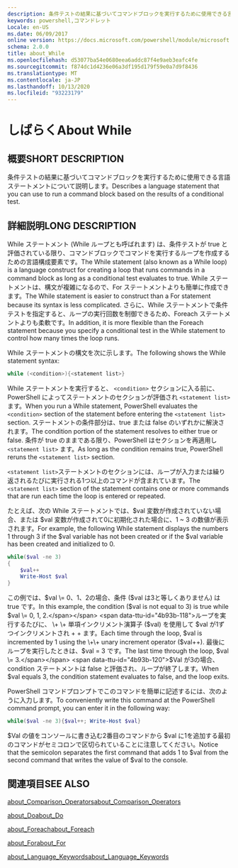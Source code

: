 ```yaml
---
description: 条件テストの結果に基づいてコマンドブロックを実行するために使用できる言語ステートメントについて説明します。
keywords: powershell,コマンドレット
Locale: en-US
ms.date: 06/09/2017
online version: https://docs.microsoft.com/powershell/module/microsoft.powershell.core/about/about_while?view=powershell-5.1&WT.mc_id=ps-gethelp
schema: 2.0.0
title: about_While
ms.openlocfilehash: d53077ba54e0680eea6addc87f4e9aeb3eafc4fe
ms.sourcegitcommit: f874dc1d4236e06a3df195d179f59e0a7d9f8436
ms.translationtype: MT
ms.contentlocale: ja-JP
ms.lasthandoff: 10/13/2020
ms.locfileid: "93223179"
---
```

# <a name="about-while"></a><span data-ttu-id="4b93b-104">しばらく</span><span class="sxs-lookup"><span data-stu-id="4b93b-104">About While</span></span>

## <a name="short-description"></a><span data-ttu-id="4b93b-105">概要</span><span class="sxs-lookup"><span data-stu-id="4b93b-105">SHORT DESCRIPTION</span></span>
<span data-ttu-id="4b93b-106">条件テストの結果に基づいてコマンドブロックを実行するために使用できる言語ステートメントについて説明します。</span><span class="sxs-lookup"><span data-stu-id="4b93b-106">Describes a language statement that you can use to run a command block based on the results of a conditional test.</span></span>

## <a name="long-description"></a><span data-ttu-id="4b93b-107">詳細説明</span><span class="sxs-lookup"><span data-stu-id="4b93b-107">LONG DESCRIPTION</span></span>
<span data-ttu-id="4b93b-108">While ステートメント (While ループとも呼ばれます) は、条件テストが true と評価されている限り、コマンドブロックでコマンドを実行するループを作成するための言語構成要素です。</span><span class="sxs-lookup"><span data-stu-id="4b93b-108">The While statement (also known as a While loop) is a language construct for creating a loop that runs commands in a command block as long as a conditional test evaluates to true.</span></span> <span data-ttu-id="4b93b-109">While ステートメントは、構文が複雑になるので、For ステートメントよりも簡単に作成できます。</span><span class="sxs-lookup"><span data-stu-id="4b93b-109">The While statement is easier to construct than a For statement because its syntax is less complicated.</span></span> <span data-ttu-id="4b93b-110">さらに、While ステートメントで条件テストを指定すると、ループの実行回数を制御できるため、Foreach ステートメントよりも柔軟です。</span><span class="sxs-lookup"><span data-stu-id="4b93b-110">In addition, it is more flexible than the Foreach statement because you specify a conditional test in the While statement to control how many times the loop runs.</span></span>

<span data-ttu-id="4b93b-111">While ステートメントの構文を次に示します。</span><span class="sxs-lookup"><span data-stu-id="4b93b-111">The following shows the While statement syntax:</span></span>

```powershell
while (<condition>){<statement list>}
```

<span data-ttu-id="4b93b-112">While ステートメントを実行すると、 `<condition>` セクションに入る前に、PowerShell によってステートメントのセクションが評価され `<statement list>` ます。</span><span class="sxs-lookup"><span data-stu-id="4b93b-112">When you run a While statement, PowerShell evaluates the `<condition>` section of the statement before entering the `<statement list>` section.</span></span> <span data-ttu-id="4b93b-113">ステートメントの条件部分は、true または false のいずれかに解決されます。</span><span class="sxs-lookup"><span data-stu-id="4b93b-113">The condition portion of the statement resolves to either true or false.</span></span> <span data-ttu-id="4b93b-114">条件が true のままである限り、PowerShell はセクションを再適用し `<statement list>` ます。</span><span class="sxs-lookup"><span data-stu-id="4b93b-114">As long as the condition remains true, PowerShell reruns the `<statement list>` section.</span></span>

<span data-ttu-id="4b93b-115">`<statement list>`ステートメントのセクションには、ループが入力または繰り返されるたびに実行される1つ以上のコマンドが含まれています。</span><span class="sxs-lookup"><span data-stu-id="4b93b-115">The `<statement list>` section of the statement contains one or more commands that are run each time the loop is entered or repeated.</span></span>

<span data-ttu-id="4b93b-116">たとえば、次の While ステートメントでは、$val 変数が作成されていない場合、または $val 変数が作成されて0に初期化された場合に、1 ~ 3 の数値が表示されます。</span><span class="sxs-lookup"><span data-stu-id="4b93b-116">For example, the following While statement displays the numbers 1 through 3 if the $val variable has not been created or if the $val variable has been created and initialized to 0.</span></span>

```powershell
while($val -ne 3)
{
    $val++
    Write-Host $val
}
```

<span data-ttu-id="4b93b-117">この例では、$val \= 0、1、2の場合、条件 ($val は3と等しくありません) は true です。</span><span class="sxs-lookup"><span data-stu-id="4b93b-117">In this example, the condition ($val is not equal to 3) is true while $val \= 0, 1, 2.</span></span> <span data-ttu-id="4b93b-118">ループを実行するたびに、 \+ \+ 単項インクリメント演算子 ($val) を使用して $val が1ずつインクリメントされ \+ \+ ます。</span><span class="sxs-lookup"><span data-stu-id="4b93b-118">Each time through the loop, $val is incremented by 1 using the \+\+ unary increment operator ($val\+\+).</span></span> <span data-ttu-id="4b93b-119">最後にループを実行したときは、$val \= 3 です。</span><span class="sxs-lookup"><span data-stu-id="4b93b-119">The last time through the loop, $val \= 3.</span></span> <span data-ttu-id="4b93b-120">$Val が3の場合、condition ステートメントは false と評価され、ループが終了します。</span><span class="sxs-lookup"><span data-stu-id="4b93b-120">When $val equals 3, the condition statement evaluates to false, and the loop exits.</span></span>

<span data-ttu-id="4b93b-121">PowerShell コマンドプロンプトでこのコマンドを簡単に記述するには、次のように入力します。</span><span class="sxs-lookup"><span data-stu-id="4b93b-121">To conveniently write this command at the PowerShell command prompt, you can enter it in the following way:</span></span>

```powershell
while($val -ne 3){$val++; Write-Host $val}
```

<span data-ttu-id="4b93b-122">$Val の値をコンソールに書き込む2番目のコマンドから $val に1を追加する最初のコマンドがセミコロンで区切られていることに注意してください。</span><span class="sxs-lookup"><span data-stu-id="4b93b-122">Notice that the semicolon separates the first command that adds 1 to $val from the second command that writes the value of $val to the console.</span></span>

## <a name="see-also"></a><span data-ttu-id="4b93b-123">関連項目</span><span class="sxs-lookup"><span data-stu-id="4b93b-123">SEE ALSO</span></span>

[<span data-ttu-id="4b93b-124">about_Comparison_Operators</span><span class="sxs-lookup"><span data-stu-id="4b93b-124">about_Comparison_Operators</span></span>](about_Comparison_Operators.md)

[<span data-ttu-id="4b93b-125">about_Do</span><span class="sxs-lookup"><span data-stu-id="4b93b-125">about_Do</span></span>](about_Do.md)

[<span data-ttu-id="4b93b-126">about_Foreach</span><span class="sxs-lookup"><span data-stu-id="4b93b-126">about_Foreach</span></span>](about_Foreach.md)

[<span data-ttu-id="4b93b-127">about_For</span><span class="sxs-lookup"><span data-stu-id="4b93b-127">about_For</span></span>](about_For.md)

[<span data-ttu-id="4b93b-128">about_Language_Keywords</span><span class="sxs-lookup"><span data-stu-id="4b93b-128">about_Language_Keywords</span></span>](about_Language_Keywords.md)
